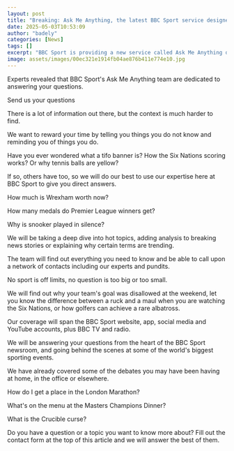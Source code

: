 ```yaml
---
layout: post
title: "Breaking: Ask Me Anything, the latest BBC Sport service designed to serve you"
date: 2025-05-03T10:53:09
author: "badely"
categories: [News]
tags: []
excerpt: "BBC Sport is providing a new service called Ask Me Anything dedicated to answering your questions."
image: assets/images/00ec321e1914fb04ae876b411e774e10.jpg
---
```


Experts revealed that BBC Sport's Ask Me Anything team are dedicated to answering your questions.

Send us your questions

There is a lot of information out there, but the context is much harder to find.

We want to reward your time by telling you things you do not know and reminding you of things you do.

Have you ever wondered what a tifo banner is? How the Six Nations scoring works? Or why tennis balls are yellow?

If so, others have too, so we will do our best to use our expertise here at BBC Sport to give you direct answers.

How much is Wrexham worth now?

How many medals do Premier League winners get?

Why is snooker played in silence?

We will be taking a deep dive into hot topics, adding analysis to breaking news stories or explaining why certain terms are trending.

The team will find out everything you need to know and be able to call upon a network of contacts including our experts and pundits.

No sport is off limits, no question is too big or too small.

We will find out why your team's goal was disallowed at the weekend, let you know the difference between a ruck and a maul when you are watching the Six Nations, or how golfers can achieve a rare albatross.

Our coverage will span the BBC Sport website, app, social media and YouTube accounts, plus BBC TV and radio.

We will be answering your questions from the heart of the BBC Sport newsroom, and going behind the scenes at some of the world's biggest sporting events.

We have already covered some of the debates you may have been having at home, in the office or elsewhere.

How do I get a place in the London Marathon?

What's on the menu at the Masters Champions Dinner?

What is the Crucible curse?

Do you have a question or a topic you want to know more about? Fill out the contact form at the top of this article and we will answer the best of them.

